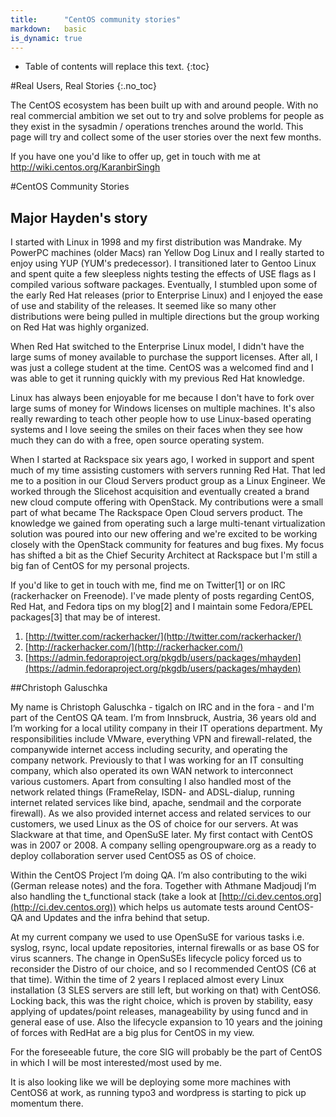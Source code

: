 ```yaml
---
title:      "CentOS community stories"
markdown:   basic
is_dynamic: true
---
```

* Table of contents will replace this text.
{:toc}

#Real Users, Real Stories
{:.no_toc}

The CentOS ecosystem has been built up with and around people. With no real commercial ambition we set out to try and solve problems for people as they exist in the sysadmin / operations trenches around the world. This page will try and collect some of the user stories over the next few months. 

If you have one you'd like to offer up, get in touch with me at http://wiki.centos.org/KaranbirSingh



#CentOS Community Stories

## Major Hayden's story

I started with Linux in 1998 and my first distribution was Mandrake. My 
PowerPC machines (older Macs) ran Yellow Dog Linux and I really started 
to enjoy using YUP (YUM's predecessor).  I transitioned later to Gentoo 
Linux and spent quite a few sleepless nights testing the effects of USE 
flags as I compiled various software packages. Eventually, I stumbled 
upon some of the early Red Hat releases (prior to Enterprise Linux) and 
I enjoyed the ease of use and stability of the releases.  It seemed like 
so many other distributions were being pulled in multiple directions but 
the group working on Red Hat was highly organized.

When Red Hat switched to the Enterprise Linux model, I didn't have the 
large sums of money available to purchase the support licenses.  After 
all, I was just a college student at the time.  CentOS was a welcomed 
find and I was able to get it running quickly with my previous Red Hat 
knowledge.

Linux has always been enjoyable for me because I don't have to fork over 
large sums of money for Windows licenses on multiple machines. It's also 
really rewarding to teach other people how to use Linux-based operating 
systems and I love seeing the smiles on their faces when they see how 
much they can do with a free, open source operating system.

When I started at Rackspace six years ago, I worked in support and spent 
much of my time assisting customers with servers running Red Hat.  That 
led me to a position in our Cloud Servers product group as a Linux 
Engineer.  We worked through the Slicehost acquisition and eventually 
created a brand new cloud compute offering with OpenStack.  My 
contributions were a small part of what became The Rackspace Open Cloud 
servers product.  The knowledge we gained from operating such a large 
multi-tenant virtualization solution was poured into our new offering 
and we're excited to be working closely with the OpenStack community for 
features and bug fixes.  My focus has shifted a bit as the Chief 
Security Architect at Rackspace but I'm still a big fan of CentOS for my 
personal projects.

If you'd like to get in touch with me, find me on Twitter[1] or on IRC 
(rackerhacker on Freenode).  I've made plenty of posts regarding CentOS, 
Red Hat, and Fedora tips on my blog[2] and I maintain some Fedora/EPEL 
packages[3] that may be of interest.

1.  [http://twitter.com/rackerhacker/](http://twitter.com/rackerhacker/)
2.  [http://rackerhacker.com/](http://rackerhacker.com/)
3.  [https://admin.fedoraproject.org/pkgdb/users/packages/mhayden](https://admin.fedoraproject.org/pkgdb/users/packages/mhayden)

##Christoph Galuschka

My name is Christoph Galuschka - tigalch on IRC and in the fora - and I'm part of the CentOS QA team. I’m from Innsbruck, Austria, 36 years old and I’m working for a local utility company in their IT operations department. My responsibilities include VMware, everything VPN and firewall-related, the companywide internet access including security, and operating the company network. Previously to that I was working for an IT consulting company, which also operated its own WAN network to interconnect various customers. Apart from consulting I also handled most of the network related things (FrameRelay, ISDN- and ADSL-dialup, running internet related services like bind, apache, sendmail and the corporate firewall). As we also provided internet access and related services to our customers, we used Linux as the OS of choice for our servers. At was Slackware at that time, and OpenSuSE later. My first contact with CentOS was in 2007 or 2008. A company selling opengroupware.org as a ready to deploy collaboration server used CentOS5 as OS of choice.

Within the CentOS Project I’m doing QA. I’m also contributing to the wiki (German release notes) and the fora. Together with Athmane Madjoudj I’m also handling the t_functional stack (take a look at [http://ci.dev.centos.org](http://ci.dev.centos.org)) which helps us automate tests around CentOS-QA and Updates and the infra behind that setup.

At my current company we used to use OpenSuSE for various tasks i.e. syslog, rsync, local update repositories, internal firewalls or as base OS for virus scanners. The change in OpenSuSEs lifecycle policy forced us to reconsider the Distro of our choice, and so I recommended CentOS (C6 at that time). Within the time of 2 years I replaced almost every Linux installation (3 SLES servers are still left, but working on that) with CentOS6. Locking back, this was the right choice, which is proven by stability, easy applying of updates/point releases, manageability by using funcd and in general ease of use. Also the lifecycle expansion to 10 years and the joining of forces with RedHat are a big plus for CentOS in my view.

For the foreseeable future, the core SIG will probably be the part of CentOS in which I will be most interested/most used by me.

It is also looking like we will be deploying some more machines with CentOS6 at work, as running typo3 and wordpress is starting to pick up momentum there.
